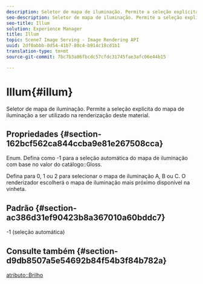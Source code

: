 ```yaml
---
description: Seletor de mapa de iluminação. Permite a seleção explícita do mapa de iluminação a ser utilizado na renderização deste material.
seo-description: Seletor de mapa de iluminação. Permite a seleção explícita do mapa de iluminação a ser utilizado na renderização deste material.
seo-title: Illum
solution: Experience Manager
title: Illum
topic: Scene7 Image Serving - Image Rendering API
uuid: 2df0abbb-0d54-41b7-80c4-b914c18cd1b1
translation-type: tm+mt
source-git-commit: 7bc7b3a86fbcdc57cfdc31745fae3afc06e44b15

---
```



# Illum{#illum}

Seletor de mapa de iluminação. Permite a seleção explícita do mapa de iluminação a ser utilizado na renderização deste material.

## Propriedades {#section-162bcf562ca844ccba9e81e267508cca}

Enum. Defina como -1 para a seleção automática do mapa de iluminação com base no valor do catálogo::Gloss.

Defina para 0, 1 ou 2 para selecionar o mapa de iluminação A, B ou C. O renderizador escolherá o mapa de iluminação mais próximo disponível na vinheta.

## Padrão {#section-ac386d31ef90423b8a367010a60bddc7}

-1 (seleção automática)

## Consulte também {#section-d9db8507a5e54692b84f54b3f84b782a}

[atributo::Brilho](../../../../../ir-api/material-cat/image-rendering-api-ref/c-ir-material-catalog/c-ir-material-data-reference/r-ir-cat-gloss.md#reference-5277f62a67e2408ab94699aa712f1eeb)
